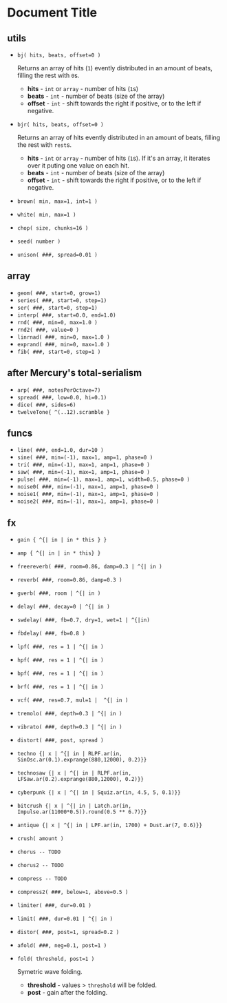 # Document Title
## utils
- `bj( hits, beats, offset=0 )`

    Returns an array of hits (`1`) evently distributed in an amount of beats, filling the rest with `0`s. 
    - **hits** - `int` or `array` - number of hits (`1`s)
    - **beats** - `int` - number of beats (size of the array)
    - **offset** - `int` - shift towards the right if positive, or to the left if negative.
- `bjr( hits, beats, offset=0 )`

    Returns an array of hits evently distributed in an amount of beats, filling the rest with `rest`s. 
    - **hits** - `int` or `array` - number of hits (`1`s). If it's an array, it iterates over it puting one value on each hit.
    - **beats** - `int` - number of beats (size of the array)
    - **offset** - `int` - shift towards the right if positive, or to the left if negative.
- `brown( min, max=1, int=1 )`
- `white( min, max=1 )`
- `chop( size, chunks=16 )`
- `seed( number )`
- `unison( ###, spread=0.01 )`
## array
- `geom( ###, start=0, grow=1)`
- `series( ###, start=0, step=1)`
- `ser( ###, start=0, step=1)`
- `interp( ###, start=0.0, end=1.0)`
- `rnd( ###, min=0, max=1.0 )`
- `rnd2( ###, value=0 )`
- `linrnad( ###, min=0, max=1.0 )`
- `exprand( ###, min=0, max=1.0 )`
- `fib( ###, start=0, step=1 )`
## after Mercury's total-serialism
- `arp( ###, notesPerOctave=7)`
- `spread( ###, low=0.0, hi=0.1)`
- `dice( ###, sides=6)`
- `twelveTone{ ^(..12).scramble }`
## funcs
- `line( ###, end=1.0, dur=10 )`
- `sine( ###, min=(-1), max=1, amp=1, phase=0 )`
- `tri( ###, min=(-1), max=1, amp=1, phase=0 )`
- `saw( ###, min=(-1), max=1, amp=1, phase=0 )`
- `pulse( ###, min=(-1), max=1, amp=1, width=0.5, phase=0 )`
- `noise0( ###, min=(-1), max=1, amp=1, phase=0 )`
- `noise1( ###, min=(-1), max=1, amp=1, phase=0 )`
- `noise2( ###, min=(-1), max=1, amp=1, phase=0 )`
## fx
- `gain { ^{| in | in * this } }`
- `amp { ^{| in | in * this} }`
- `freereverb( ###, room=0.86, damp=0.3 | ^{| in )`
- `reverb( ###, room=0.86, damp=0.3 )`
- `gverb( ###, room | ^{| in )`
- `delay( ###, decay=0 | ^{| in )`
- `swdelay( ###, fb=0.7, dry=1, wet=1 | ^{|in)`
- `fbdelay( ###, fb=0.8 )`
- `lpf( ###, res = 1 | ^{| in )`
- `hpf( ###, res = 1 | ^{| in )`
- `bpf( ###, res = 1 | ^{| in )`
- `brf( ###, res = 1 | ^{| in )`
- `vcf( ###, res=0.7, mul=1 |  ^{| in )`
- `tremolo( ###, depth=0.3 | ^{| in )`
- `vibrato( ###, depth=0.3 | ^{| in )`
- `distort( ###, post, spread )`
- `techno {| x | ^{| in | RLPF.ar(in, SinOsc.ar(0.1).exprange(880,12000), 0.2)}}`
- `technosaw {| x | ^{| in | RLPF.ar(in, LFSaw.ar(0.2).exprange(880,12000), 0.2)}}`
- `cyberpunk {| x | ^{| in | Squiz.ar(in, 4.5, 5, 0.1)}}`
- `bitcrush {| x | ^{| in | Latch.ar(in, Impulse.ar(11000*0.5)).round(0.5 ** 6.7)}}`
- `antique {| x | ^{| in | LPF.ar(in, 1700) + Dust.ar(7, 0.6)}}`
- `crush( amount )`
- `chorus -- TODO`
- `chorus2 -- TODO`
- `compress -- TODO`
- `compress2( ###, below=1, above=0.5 )`
- `limiter( ###, dur=0.01 )`
- `limit( ###, dur=0.01 | ^{| in )`
- `distor( ###, post=1, spread=0.2 )`
- `afold( ###, neg=0.1, post=1 )` 
- `fold( threshold, post=1 )` 

    Symetric wave folding.
    - **threshold** - values > `threshold` will be folded.
    - **post** - gain after the folding.
